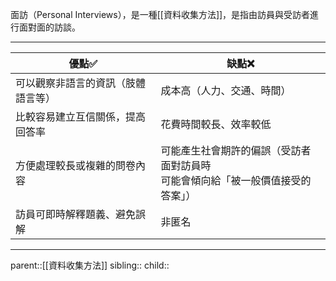 面訪（Personal Interviews），是一種[[資料收集方法]]，是指由訪員與受訪者進行面對面的訪談。

- - -

| 優點✅               | 缺點❌                                         |
| ----------------- | ------------------------------------------- |
| 可以觀察非語言的資訊（肢體語言等） | 成本高（人力、交通、時間）                               |
| 比較容易建立互信關係，提高回答率  | 花費時間較長、效率較低                                 |
| 方便處理較長或複雜的問卷內容    | 可能產生社會期許的偏誤（受訪者面對訪員時<br>可能會傾向給「被一般價值接受的答案」） |
| 訪員可即時解釋題義、避免誤解    | 非匿名                                         |

- - -
parent::[[資料收集方法]]
sibling::
child::